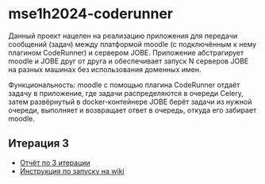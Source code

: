 # mse1h2024-coderunner

Данный проект нацелен на реализацию приложения для передачи сообщений (задач) между платформой moodle (с подключённым к нему плагином CodeRunner) и сервером JOBE. Приложение абстрагирует moodle и JOBE друг от друга и обеспечивает запуск N серверов JOBE на разных машинах без использования доменных имен. 

Функциональность: moodle с помощью плагина CodeRunner отдаёт задачу в приложение, где задачи распределяются в очереди Celery, затем развёрнутый в docker-контейнере JOBE берёт задачи из нужной очереди, выполняет и возвращает ответ в очередь, откуда его забирает moodle.


## Итерация 3

- [Отчёт по 3 итерации](https://drive.google.com/file/d/1gqEwUiB_PlckYw4Uyos5yV7DWGEiGOQW/view?usp=sharing)
- [Инструкция по запуску на wiki](https://github.com/moevm/mse1h2024-coderunner/wiki/%D0%98%D0%BD%D1%81%D1%82%D1%80%D1%83%D0%BA%D1%86%D0%B8%D1%8F-%D0%BF%D0%BE-%D0%B7%D0%B0%D0%BF%D1%83%D1%81%D0%BA%D1%83-%D0%BF%D0%B5%D1%80%D0%B2%D0%BE%D0%B9-%D0%B2%D0%B5%D1%80%D1%81%D0%B8%D0%B8)
